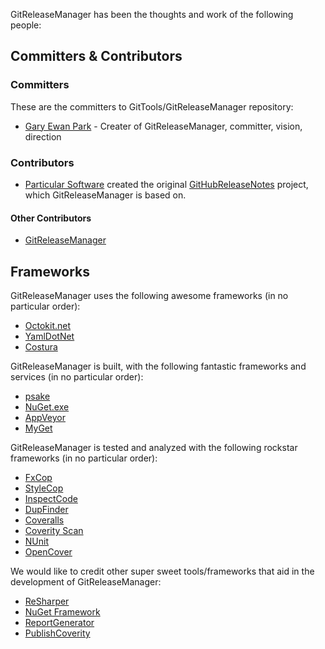 GitReleaseManager has been the thoughts and work of the following people:

## Committers & Contributors

### Committers

These are the committers to GitTools/GitReleaseManager repository:

 * [Gary Ewan Park](https://github.com/gep13) - Creater of GitReleaseManager, committer, vision, direction
 
### Contributors

 * [Particular Software](http://www.particular.net/) created the original [GitHubReleaseNotes](https://github.com/Particular/GitHubReleaseNotes) project, which GitReleaseManager is based on.

#### Other Contributors

 * [GitReleaseManager](https://github.com/GitTools/GitReleaseManager/graphs/contributors)

## Frameworks

GitReleaseManager uses the following awesome frameworks (in no particular order):

 * [Octokit.net](https://github.com/octokit/octokit.net)
 * [YamlDotNet](http://aaubry.net/pages/yamldotnet.html)
 * [Costura](https://github.com/Fody/Costura)

GitReleaseManager is built, with the following fantastic frameworks and services (in no particular order):

 * [psake](https://github.com/psake/psake)
 * [NuGet.exe](https://www.nuget.org/)
 * [AppVeyor](http://www.appveyor.com/)
 * [MyGet](http://www.myget.org/)

GitReleaseManager is tested and analyzed with the following rockstar frameworks (in no particular order):

 * [FxCop](https://msdn.microsoft.com/en-us/library/bb429476(v=vs.80).aspx)
 * [StyleCop](http://stylecop.codeplex.com/)
 * [InspectCode](https://confluence.jetbrains.com/display/NETCOM/Introducing+InspectCode)
 * [DupFinder](https://confluence.jetbrains.com/display/NETCOM/Introducing+dupFinder)
 * [Coveralls](https://coveralls.io/)
 * [Coverity Scan](https://scan.coverity.com/)
 * [NUnit](http://www.nunit.org/)
 * [OpenCover](https://github.com/opencover/opencover)

We would like to credit other super sweet tools/frameworks that aid in the development of GitReleaseManager:

 * [ReSharper](https://www.jetbrains.com/resharper/)
 * [NuGet Framework](https://www.nuget.org/)
 * [ReportGenerator](http://danielpalme.github.io/ReportGenerator/)
 * [PublishCoverity](http://www.nuget.org/packages/PublishCoverity/)